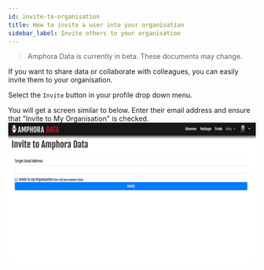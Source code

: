 ```yaml
---
id: invite-to-organisation
title: How to invite a user into your organisation
sidebar_label: Invite others to your organisation
---
```


> Amphora Data is currently in beta. These documents may change.

If you want to share data or collaborate with colleagues, you can easily invite them to your organisation. 

Select the `Invite` button in your profile drop down menu.

You will get a screen similar to below. Enter their email address and ensure that "Invite to My Organisation" is checked.
![Invite colleagues, Screenshot](/docs/assets/screenshots/InviteToOrganisation.jpg)